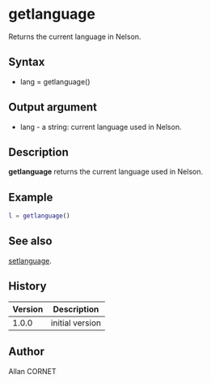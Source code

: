 # getlanguage

Returns the current language in Nelson.

## Syntax

- lang = getlanguage()

## Output argument

- lang - a string: current language used in Nelson.

## Description

  <p><b>getlanguage</b> returns the current language used in Nelson.</p>

## Example

```matlab
l = getlanguage()
```

## See also

[setlanguage](setlanguage.md).

## History

| Version | Description     |
| ------- | --------------- |
| 1.0.0   | initial version |

## Author

Allan CORNET
